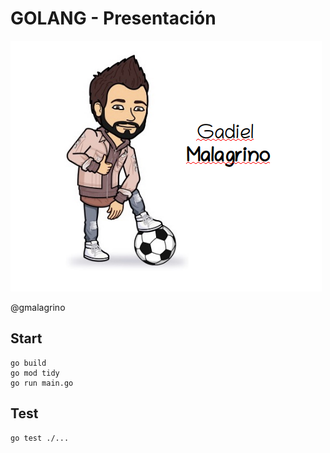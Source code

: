 # GOLANG - Presentación

![gadielMa](/gadielMa.png?raw=true "Gadiel Malagrino")


@gmalagrino

## Start
```
go build
go mod tidy
go run main.go
```

## Test
```
go test ./...
```

